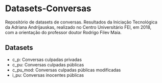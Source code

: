 # Datasets-Conversas

Repositório de datasets de conversas. Resultados da Iniciação Tecnológica da Adriana Andrijauskas, realizado no Centro Universitário FEI, em 2018, com a orientação do professor doutor Rodrigo Filev Maia.

## Datasets
* c_p: Conversas culpadas privadas
* c_pu: Conversas culpadas públicas
* c_pu_mod: Conversas culpadas públicas modificadas
* i_pu: Conversas inocentes públicas
